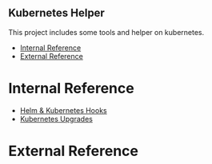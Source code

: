 Kubernetes Helper
---

This project includes some tools and helper on kubernetes.

- [Internal Reference](#internal-reference)
- [External Reference](#external-reference)


# Internal Reference
* [Helm & Kubernetes Hooks](docs/kube-hook.md)
* [Kubernetes Upgrades](docs/kube-upgrade.md)


# External Reference
